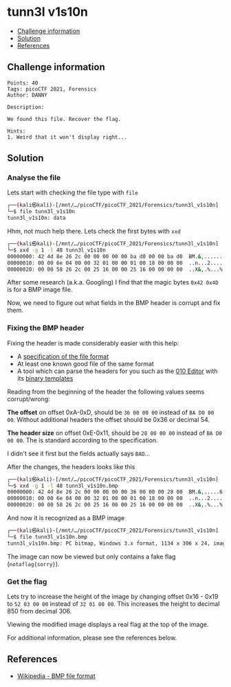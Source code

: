 # tunn3l v1s10n

- [Challenge information](#challenge-information)
- [Solution](#solution)
- [References](#references)

## Challenge information
```
Points: 40
Tags: picoCTF 2021, Forensics
Author: DANNY

Description:

We found this file. Recover the flag.
 
Hints:
1. Weird that it won't display right...
```

## Solution

### Analyse the file

Lets start with checking the file type with `file`
```bash
┌──(kali㉿kali)-[/mnt/…/picoCTF/picoCTF_2021/Forensics/tunn3l_v1s10n]
└─$ file tunn3l_v1s10n  
tunn3l_v1s10n: data
```

Hhm, not much help there. Lets check the first bytes with `xxd`
```bash
┌──(kali㉿kali)-[/mnt/…/picoCTF/picoCTF_2021/Forensics/tunn3l_v1s10n]
└─$ xxd -g 1 -l 48 tunn3l_v1s10n        
00000000: 42 4d 8e 26 2c 00 00 00 00 00 ba d0 00 00 ba d0  BM.&,...........
00000010: 00 00 6e 04 00 00 32 01 00 00 01 00 18 00 00 00  ..n...2.........
00000020: 00 00 58 26 2c 00 25 16 00 00 25 16 00 00 00 00  ..X&,.%...%.....
```

After some research (a.k.a. Googling) I find that the magic bytes `0x42 0x4D` is for a BMP image file.

Now, we need to figure out what fields in the BMP header is corrupt and fix them.

### Fixing the BMP header

Fixing the header is made considerably easier with this help:
* A [specification of the file format](https://en.wikipedia.org/wiki/BMP_file_format)
* At least one known good file of the same format
* A tool which can parse the headers for you such as the [010 Editor](https://www.sweetscape.com/010editor/) with its [binary templates](https://www.sweetscape.com/010editor/templates.html)

Reading from the beginning of the header the following values seems corrupt/wrong:

**The offset** on offset 0xA-0xD, should be `36 00 00 00` instead of `BA D0 00 00`.
Without additional headers the offset should be 0x36 or decimal 54.

**The header size** on offset 0xE-0x11, should be `28 00 00 00` instead of `BA D0 00 00`.
The is standard according to the specification.

I didn't see it first but the fields actually says `BAD`...

After the changes, the headers looks like this
```bash
┌──(kali㉿kali)-[/mnt/…/picoCTF/picoCTF_2021/Forensics/tunn3l_v1s10n]
└─$ xxd -g 1 -l 48 tunn3l_v1s10n.bmp 
00000000: 42 4d 8e 26 2c 00 00 00 00 00 36 00 00 00 28 00  BM.&,.....6...(.
00000010: 00 00 6e 04 00 00 32 01 00 00 01 00 18 00 00 00  ..n...2.........
00000020: 00 00 58 26 2c 00 25 16 00 00 25 16 00 00 00 00  ..X&,.%...%.....
```

And now it is recognized as a BMP image
```bash
┌──(kali㉿kali)-[/mnt/…/picoCTF/picoCTF_2021/Forensics/tunn3l_v1s10n]
└─$ file tunn3l_v1s10n.bmp 
tunn3l_v1s10n.bmp: PC bitmap, Windows 3.x format, 1134 x 306 x 24, image size 2893400, resolution 5669 x 5669 px/m, cbSize 2893454, bits offset 54
```

The image can now be viewed but only contains a fake flag (`notaflag{sorry}`).

### Get the flag

Lets try to increase the height of the image by changing offset 0x16 - 0x19 to `52 03 00 00` instead of `32 01 00 00`.
This increases the height to decimal 850 from decimal 306.

Viewing the modified image displays a real flag at the top of the image.

For additional information, please see the references below.

## References

- [Wikipedia - BMP file format](https://en.wikipedia.org/wiki/BMP_file_format)
